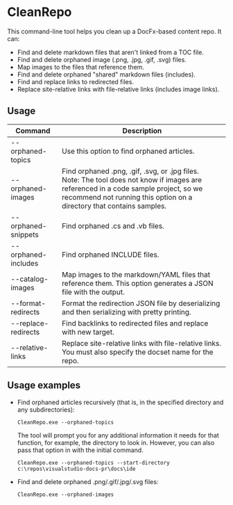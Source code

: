 # CleanRepo

This command-line tool helps you clean up a DocFx-based content repo. It can:

- Find and delete markdown files that aren't linked from a TOC file.
- Find and delete orphaned image (.png, .jpg, .gif, .svg) files.
- Map images to the files that reference them.
- Find and delete orphaned "shared" markdown files (includes).
- Find and replace links to redirected files.
- Replace site-relative links with file-relative links (includes image links).

## Usage

| Command | Description |
| - | - |
| --orphaned-topics | Use this option to find orphaned articles. |
| --orphaned-images | Find orphaned .png, .gif, .svg, or .jpg files.<br/>Note: The tool does not know if images are referenced in a code sample project, so we recommend not running this option on a directory that contains samples. |
| --orphaned-snippets | Find orphaned .cs and .vb files. |
| --orphaned-includes | Find orphaned INCLUDE files. |
| --catalog-images | Map images to the markdown/YAML files that reference them. This option generates a JSON file with the output. |
| --format-redirects | Format the redirection JSON file by deserializing and then serializing with pretty printing. |
| --replace-redirects | Find backlinks to redirected files and replace with new target. |
| --relative-links | Replace site-relative links with file-relative links.  You must also specify the docset name for the repo. |

## Usage examples

- Find orphaned articles recursively (that is, in the specified directory and any subdirectories):

  ```
  CleanRepo.exe --orphaned-topics
  ```
  
  The tool will prompt you for any additional information it needs for that function, for example, the directory to look in. However, you can also pass that option in with the initial command.
  
  ```
  CleanRepo.exe --orphaned-topics --start-directory c:\repos\visualstudio-docs-pr\docs\ide
  ```

- Find and delete orphaned .png/.gif/.jpg/.svg files:

  ```
  CleanRepo.exe --orphaned-images
  ```
